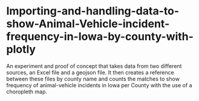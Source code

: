# Importing-and-handling-data-to-show-Animal-Vehicle-incident-frequency-in-Iowa-by-county-with-plotly
An experiment and proof of concept that takes data from two different sources, an Excel file and a geojson file. It then creates a reference between these files  by county name and counts the matches to show frequency of animal-vehicle incidents in Iowa per County with the use of a choropleth map.
